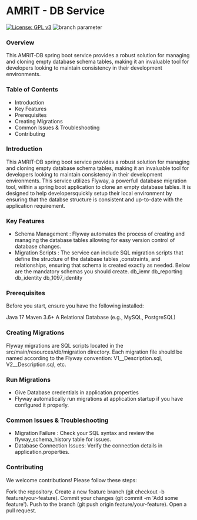 # AMRIT - DB Service
[![License: GPL v3](https://img.shields.io/badge/License-GPLv3-blue.svg)](https://www.gnu.org/licenses/gpl-3.0)  ![branch parameter](https://github.com/PSMRI/AMRIT-DB/actions/workflows/sast-and-package.yml/badge.svg)

### Overview
This AMRIT-DB spring boot service provides a robust solution for managing and cloning empty database schema tables, making it an invaluable tool for developers looking to maintain consistency in their development environments.

### Table of Contents
* Introduction
* Key Features
* Prerequisites
* Creating Migrations
* Common Issues & Troubleshooting
* Contributing
  
### Introduction
This AMRIT-DB spring boot service provides a robust solution for managing and cloning empty database schema tables, making it an invaluable tool for developers looking to maintain consistency in their development environments.
This service utilizes Flyway, a powerfull database migration tool, within a spring boot application to clone an empty database tables. It is designed to help developersquickly setup their local environment by ensuring that the databse structure is consistent and up-to-date with the application requirement.

### Key Features

* Schema Management : Flyway automates the process of creating and managing the database tables allowing for easy version control of database changes.
* Migration Scripts : The service can include SQL migration scripts that define the structure of the database tables ,constraints, and relationships, ensuring that schema is created exactly as needed.
Below are the mandatory schemas you should create.
 db_iemr
 db_reporting
 db_identity
 db_1097_identity
### Prerequisites
Before you start, ensure you have the following installed:

Java 17
Maven 3.6+
A Relational Database (e.g., MySQL, PostgreSQL)
### Creating Migrations
Flyway migrations are SQL scripts located in the src/main/resources/db/migration directory. Each migration file should be named according to the Flyway convention: V1__Description.sql, V2__Description.sql, etc.
### Run Migrations
* Give Database credentials in application.properties
* Flyway automatically run migrations at application startup if you have configured it properly.
### Common Issues & Troubleshooting
* Migration Failure : Check your SQL syntax and review the flyway_schema_history table for issues.
* Database Connection Issues: Verify the connection details in application.properties.
### Contributing
We welcome contributions! Please follow these steps:

Fork the repository.
Create a new feature branch (git checkout -b feature/your-feature).
Commit your changes (git commit -m 'Add some feature').
Push to the branch (git push origin feature/your-feature).
Open a pull request.
